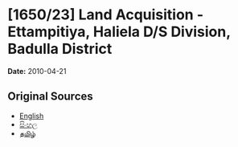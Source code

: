 # [1650/23] Land Acquisition - Ettampitiya, Haliela D/S Division, Badulla District

**Date:** 2010-04-21

## Original Sources

- [English](https://documents.gov.lk/view/extra-gazettes/2010/4/1650-23_E.pdf)
- [සිංහල](https://documents.gov.lk/view/extra-gazettes/2010/4/1650-23_S.pdf)
- [தமிழ்](https://documents.gov.lk/view/extra-gazettes/2010/4/1650-23_T.pdf)
